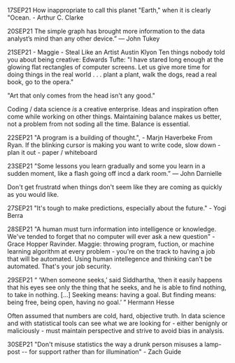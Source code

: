 17SEP21
How inappropriate to call this planet "Earth," when it is clearly "Ocean.
    - Arthur C. Clarke
    
20SEP21
The simple graph has brought more information to the data analyst’s mind than any other device.” — John Tukey

21SEP21 - Maggie - Steal Like an Artist Austin Klyon
Ten things nobody told you about being creative:
Edwards Tufte: "I have stared long enough at the glowing flat rectangles of computer screens. Let us give more time for doing things in the real world . . . plant a plant, walk the dogs, read a real book, go to the opera."

"Art that only comes from the head isn't any good."

Coding / data science *is* a creative enterprise. Ideas and inspiration often come while working on other things. Maintaining balance makes us better, not a problem from not soding all the time. Balance is essential.

22SEP21
"A program is a building of thought.", - Marjn Haverbeke From Ryan. If the blinking cursor is making you want to write code, slow down - plan it out - paper / whiteboard

23SEP21
"Some lessons you learn gradually and some you learn in a sudden moment, like a flash going off incd a dark room.”
 ―  John Darnielle

 Don't get frustratd when things don't seem like they are coming as quickly as you would like.

 27SEP21
 "It's tough to make predictions, especially about the future." - Yogi Berra
 
 28SEP21
 "A human must turn information into intelligence or knowledge. We've tended to forget that no computer will ever ask a new question" - Grace Hopper Ravinder. Maggie: throwing program, fuction, or machine learning algorithm at every problem - you're on the track to having a job that will be automated. Using human intellegence and thinking can't be automated. That's your job security.

 29SEP21
 “ ‘When someone seeks,’ said Siddhartha, ‘then it easily happens that his eyes see only the thing that he seeks, and he is able to find nothing, to take in nothing. [...] Seeking means: having a goal. But finding means: being free, being open, having no goal.’ ” Hermann Hesse

 Often assumed that numbers are cold, hard, objective truth. In data science and with statistical tools can see what we are looking for - either benignly or maliciously - must maintain perspective and strive to avoid bias in analysis.
 
 30SEP21
 "Don't misuse statistics the way a drunk person misuses a lamp-post -- for support rather than for illumination" - Zach Guide

 
 
